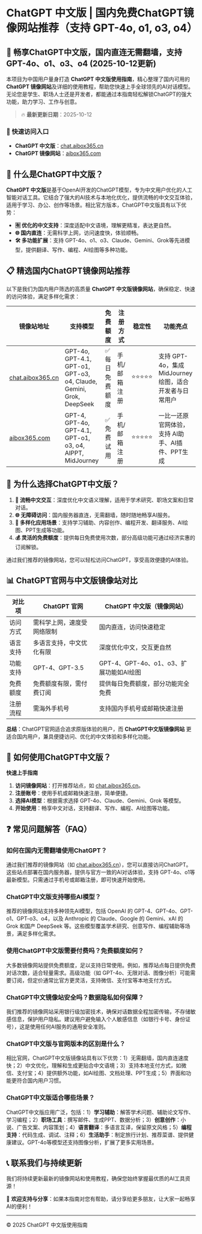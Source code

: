 # ChatGPT 中文版 | 国内免费ChatGPT镜像网站推荐（支持 GPT-4o, o1, o3, o4）

## 📢 畅享ChatGPT中文版，国内直连无需翻墙，支持 GPT-4o、o1、o3、o4 (2025-10-12更新)

本项目为中国用户量身打造 **ChatGPT 中文版使用指南**，精心整理了国内可用的 **ChatGPT 镜像网站**及详细的使用教程，帮助您快速上手全球领先的AI对话模型。无论您是学生、职场人士还是开发者，都能通过本指南轻松解锁ChatGPT的强大功能，助力学习、工作与创意。

> 🔥 **最新更新日期**：2025-10-12

### 🚀 快速访问入口

- **ChatGPT 中文版**：[chat.aibox365.cn](https://chat.aibox365.cn)
- **ChatGPT 镜像网站**：[aibox365.com](https://aibox365.com)

## 🤔 什么是ChatGPT中文版？

**ChatGPT 中文版**是基于OpenAI开发的ChatGPT模型，专为中文用户优化的人工智能对话工具。它结合了强大的AI技术与本地化优化，提供流畅的中文交互体验，适用于学习、办公、创作等场景。相比官方版本，ChatGPT中文版具有以下优势：

- **🈶 优化的中文支持**：深度适配中文语境，理解更精准，表达更自然。
- **🌐 国内直连**：无需科学上网，访问速度快，体验顺畅。
- **🛠️ 多功能扩展**：支持 GPT-4o、o1、o3、Claude、Gemini、Grok等先进模型，提供翻译、写作、编程、AI绘图等多种功能。

## 📋 精选国内ChatGPT镜像网站推荐

以下是我们为国内用户筛选的高质量 **ChatGPT 中文版镜像网站**，确保稳定、快速的访问体验，满足多样化需求：

| 镜像站地址 | 支持模型 | 免费额度 | 注册方式 | 稳定性 | 功能亮点 |
|------------|----------|----------|----------|--------|----------|
| [chat.aibox365.cn](https://chat.aibox365.cn) | GPT-4o, GPT-4.1, GPT-o1, GPT-o3, o4, Claude, Gemini, Grok, DeepSeek | ✅ 每日免费额度 | 手机/邮箱注册 | ⭐⭐⭐⭐⭐ | 支持 GPT-4o，集成 MidJourney绘图，适合开发者与日常用户 |
| [aibox365.com](https://aibox365.com) | GPT-4, GPT-4o, GPT-4.1, GPT-o1, o3, o4, AIPPT, MidJourney | ✅ 免费试用 | 手机/邮箱注册 | ⭐⭐⭐⭐⭐ | 一比一还原官网体验，支持 AI助手、AI插件、PPT生成 |

## 🌟 为什么选择ChatGPT中文版？

1. **📝 流畅中文交互**：深度优化中文语义理解，适用于学术研究、职场文案和日常对话。
2. **🌐 无障碍访问**：国内服务器直连，无需翻墙，随时随地畅享AI服务。
3. **🎯 多样化应用场景**：支持学习辅助、内容创作、编程开发、翻译服务、AI绘图、PPT生成等功能。
4. **💰 灵活的免费额度**：提供每日免费使用次数，部分高级功能可通过经济实惠的订阅解锁。

通过我们推荐的镜像网站，您可以轻松访问ChatGPT，享受高效便捷的AI体验。

## 📊 ChatGPT官网与中文版镜像站对比

| 对比项 | ChatGPT 官网 | ChatGPT 中文版（镜像网站） |
|--------|--------------|----------------------------|
| 访问方式 | 需科学上网，速度受网络限制 | 国内直连，访问快速稳定 |
| 语言支持 | 多语言支持，中文优化有限 | 深度优化中文，交互更自然 |
| 功能支持 | GPT-4、GPT-3.5 | GPT-4、GPT-4o、o1、o3、扩展功能如AI绘图 |
| 免费额度 | 免费额度有限，需付费订阅 | 提供每日免费额度，部分功能完全免费 |
| 注册流程 | 需海外手机号 | 支持国内手机号或邮箱快速注册 |

**总结**：ChatGPT官网适合追求原版体验的用户，而 **ChatGPT中文版镜像网站** 更适合国内用户，兼具便捷访问、优化的中文体验和多样化功能。

## 📝 如何使用ChatGPT中文版？

**快速上手指南**

1. **访问镜像网站**：打开推荐站点，如 [chat.aibox365.cn](https://chat.aibox365.cn)。
2. **注册账号**：使用手机或邮箱快速注册，简单便捷。
3. **选择AI模型**：根据需求选择 GPT-4o、Claude、Gemini、Grok 等模型。
4. **开始使用**：畅享中文对话，支持翻译、写作、编程、AI绘图等功能。

## ❓ 常见问题解答（FAQ）

### 如何在国内无需翻墙使用ChatGPT？

通过我们推荐的镜像网站（如 [chat.aibox365.cn](https://chat.aibox365.cn)），您可以直接访问ChatGPT。这些站点部署在国内服务器，提供与官方一致的AI对话体验，支持 GPT-4o、o1等最新模型。只需通过手机号或邮箱注册，即可快速开始使用。

### ChatGPT中文版支持哪些AI模型？

推荐的镜像网站支持多种领先AI模型，包括 OpenAI 的 GPT-4、GPT-4o、GPT-o1、GPT-o3、o4，以及 Anthropic 的 Claude、Google 的 Gemini、xAI 的 Grok 和国产 DeepSeek 等。这些模型覆盖学术研究、创意写作、编程辅助等场景，满足多样化需求。

### 使用ChatGPT中文版需要付费吗？免费额度如何？

大多数镜像网站提供免费额度，足以支持日常使用。例如，推荐站点每日提供免费对话次数，适合轻量需求。高级功能（如 GPT-4o、无限对话、图像分析）可能需要订阅，但定价通常比官方更灵活，支持微信、支付宝等本地支付方式。

### ChatGPT中文镜像站安全吗？数据隐私如何保障？

我们推荐的镜像网站采用银行级加密技术，确保对话数据全程加密传输，不存储敏感信息，保护用户隐私。建议用户避免输入个人敏感信息（如银行卡号、身份证号），这是使用任何AI服务的通用安全准则。

### ChatGPT中文版与官网版本的区别是什么？

相比官网，ChatGPT中文版镜像站具有以下优势：1）无需翻墙，国内直连速度快；2）中文优化，理解和生成更贴合中文语境；3）支持本地支付方式，如微信、支付宝；4）提供额外功能，如AI绘图、文档处理、PPT生成；5）界面和功能更符合国内用户习惯。

### ChatGPT中文版适合哪些场景？

ChatGPT中文版应用广泛，包括：1）**学习辅助**：解答学术问题、辅助论文写作、学习编程；2）**职场工具**：撰写邮件、生成PPT、数据分析；3）**创意创作**：小说、广告文案、内容策划；4）**语言翻译**：多语言互译，保留原文风格；5）**编程支持**：代码生成、调试、注释；6）**生活助手**：制定旅行计划、推荐菜谱、提供健康建议。GPT-4o等模型还支持图像分析，扩展了更多实用场景。

## 📞 联系我们与持续更新

我们将持续更新最新的镜像网站和使用教程，确保您始终掌握最优质的AI工具资源！

🌟 **欢迎支持与分享**：如果本指南对您有帮助，请分享给更多朋友，让大家一起畅享AI的便利！

---

© 2025 ChatGPT 中文版使用指南
